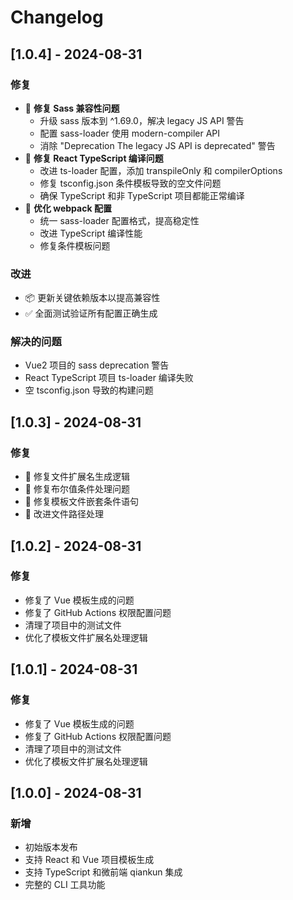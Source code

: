 # Changelog

## [1.0.4] - 2024-08-31

### 修复
- 🐛 **修复 Sass 兼容性问题**
  - 升级 sass 版本到 ^1.69.0，解决 legacy JS API 警告
  - 配置 sass-loader 使用 modern-compiler API
  - 消除 "Deprecation The legacy JS API is deprecated" 警告
- 🐛 **修复 React TypeScript 编译问题**
  - 改进 ts-loader 配置，添加 transpileOnly 和 compilerOptions
  - 修复 tsconfig.json 条件模板导致的空文件问题
  - 确保 TypeScript 和非 TypeScript 项目都能正常编译
- 🔧 **优化 webpack 配置**
  - 统一 sass-loader 配置格式，提高稳定性
  - 改进 TypeScript 编译性能
  - 修复条件模板问题

### 改进
- 📦 更新关键依赖版本以提高兼容性
- ✅ 全面测试验证所有配置正确生成

### 解决的问题
- Vue2 项目的 sass deprecation 警告
- React TypeScript 项目 ts-loader 编译失败
- 空 tsconfig.json 导致的构建问题

## [1.0.3] - 2024-08-31

### 修复
- 🐛 修复文件扩展名生成逻辑
- 🐛 修复布尔值条件处理问题  
- 🐛 修复模板文件嵌套条件语句
- 🔧 改进文件路径处理

## [1.0.2] - 2024-08-31

### 修复
- 修复了 Vue 模板生成的问题
- 修复了 GitHub Actions 权限配置问题
- 清理了项目中的测试文件
- 优化了模板文件扩展名处理逻辑

## [1.0.1] - 2024-08-31

### 修复
- 修复了 Vue 模板生成的问题
- 修复了 GitHub Actions 权限配置问题
- 清理了项目中的测试文件
- 优化了模板文件扩展名处理逻辑

## [1.0.0] - 2024-08-31

### 新增
- 初始版本发布
- 支持 React 和 Vue 项目模板生成
- 支持 TypeScript 和微前端 qiankun 集成
- 完整的 CLI 工具功能

